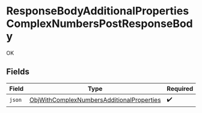 # ResponseBodyAdditionalPropertiesComplexNumbersPostResponseBody

OK


## Fields

| Field                                                                                                         | Type                                                                                                          | Required                                                                                                      | Description                                                                                                   |
| ------------------------------------------------------------------------------------------------------------- | ------------------------------------------------------------------------------------------------------------- | ------------------------------------------------------------------------------------------------------------- | ------------------------------------------------------------------------------------------------------------- |
| `json`                                                                                                        | [ObjWithComplexNumbersAdditionalProperties](../../models/shared/ObjWithComplexNumbersAdditionalProperties.md) | :heavy_check_mark:                                                                                            | N/A                                                                                                           |